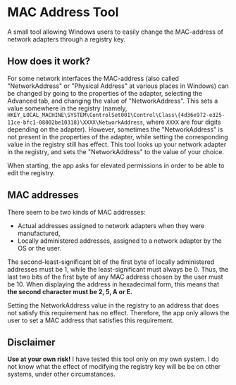 # MAC Address Tool

A small tool allowing Windows users to easily change the MAC-address of network adapters through a registry key.

## How does it work?
For some network interfaces the MAC-address (also called "NetworkAddress" or "Physical Address" at various places in Windows) can be changed by going to the properties of the adapter, selecting the Advanced tab, and changing the value of "NetworkAddress". This sets a value somewhere in the registry (namely, `HKEY_LOCAL_MACHINE\SYSTEM\ControlSet001\Control\Class\{4d36e972-e325-11ce-bfc1-08002be10318}\XXXX\NetworkAddress`, where `XXXX` are four digits depending on the adapter).
However, sometimes the "NetworkAddress" is not present in the properties of the adapter, while setting the corresponding value in the registry still has effect. This tool looks up your network adapter in the registry, and sets the "NetworkAddress" to the value of your choice.

When starting, the app asks for elevated permissions in order to be able to edit the registry.

## MAC addresses
There seem to be two kinds of MAC addresses:

*  Actual addresses assigned to network adapters when they were manufactured,
* Locally administered addresses, assigned to a network adapter by the OS or the user.

The second-least-significant bit of the first byte of locally administered addresses must be 1, while the least-significant must always be 0. Thus, the last two bits of the first byte of any MAC address chosen by the user must be 10. When displaying the address in hexadecimal form, this means that **the second character must be 2, 5, A or E.**

Setting the NetworkAddress value in the registry to an address that does not satisfy this requirement has no effect. Therefore, the app only allows the user to set a MAC address that satisfies this requirement.

## Disclaimer
**Use at your own risk!** I have tested this tool only on my own system. I do not know what the effect of modifying the registry key will be be on other systems, under other circumstances.